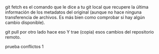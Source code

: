 git fetch 
es el comando que le dice a tu git local que recupere la última información de los metadatos del original (aunque no hace ninguna transferencia de archivos. Es más bien como comprobar si hay algún cambio disponible).

git pull por otro lado hace eso Y trae (copia) esos cambios del repositorio remoto.

prueba conflictos 1
